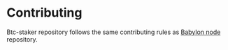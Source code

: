 # Contributing

Btc-staker repository follows the same contributing rules as
[Babylon node](https://github.com/babylonlabs-io/babylon/blob/main/CONTRIBUTING.md)
repository.
